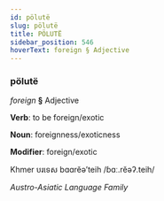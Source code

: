 ```yaml
---
id: pölutë
slug: pölutë
title: PÖLUTË
sidebar_position: 546
hoverText: foreign § Adjective
---
```


### pölutë

*foreign* **§** Adjective

**Verb**: to be foreign/exotic

**Noun**: foreignness/exoticness

**Modifier**: foreign/exotic

Khmer បរទេស bɑɑrĕəʼteih /ɓɑː.rĕəʔ.teih/

*Austro-Asiatic Language Family*